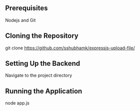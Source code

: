 ## Prerequisites 
Nodejs and Git
## Cloning the Repository
git clone https://github.com/sshubhamk/expressjs-upload-file/
## Setting Up the Backend
Navigate to the project directory 
## Running the Application
node app.js
